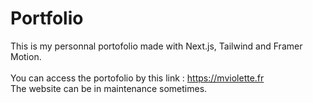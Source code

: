 # Portfolio

This is my personnal portofolio made with Next.js, Tailwind and Framer Motion.</br></br>You can access the portofolio by this link : https://mviolette.fr</br>The website can be in maintenance sometimes.